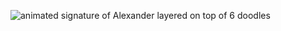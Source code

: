 ![animated signature of Alexander layered on top of 6 doodles](https://alexanderliu.com/api/internal/github-profile/gif)
